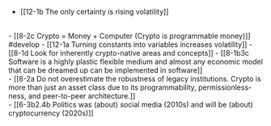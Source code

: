 - [[12-1b The only certainty is rising volatility]]
<br>
- [[8-2c Crypto = Money + Computer (Crypto is programmable money)]] #develop
  - [[12-1a Turning constants into variables increases volatility]]
    - [[8-1d Look for inherently crypto-native areas and concepts]]
      - [[8-1b3c Software is a highly plastic flexible medium and almost any economic model that can be dreamed up can be implemented in software]]
<br>
- [[8-2a Do not overestimate the robustness of legacy institutions. Crypto is more than just an asset class due to its programmability, permissionless-ness, and peer-to-peer architecture.]]
<br>
- [[6-3b2.4b Politics was (about) social media (2010s) and will be (about) cryptocurrency (2020s)]]
<br>

